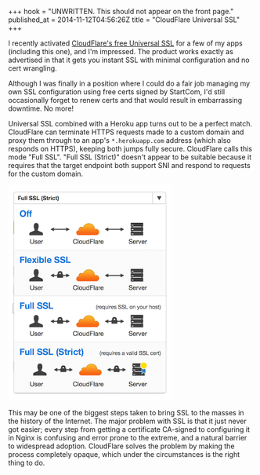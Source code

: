 +++
hook = "UNWRITTEN. This should not appear on the front page."
published_at = 2014-11-12T04:56:26Z
title = "CloudFlare Universal SSL"
+++

I recently activated [CloudFlare's free Universal SSL][cloudflare] for a few of
my apps (including this one), and I'm impressed. The product works exactly as
advertised in that it gets you instant SSL with minimal configuration and no
cert wrangling.

Although I was finally in a position where I could do a fair job managing my
own SSL configuration using free certs signed by StartCom, I'd still
occasionally forget to renew certs and that would result in embarrassing
downtime. No more!

Universal SSL combined with a Heroku app turns out to be a perfect match.
CloudFlare can terminate HTTPS requests made to a custom domain and proxy them
through to an app's `*.herokuapp.com` address (which also responds on HTTPS),
keeping both jumps fully secure. CloudFlare calls this mode "Full SSL". "Full
SSL (Strict)" doesn't appear to be suitable because it requires that the target
endpoint both support SNI and respond to requests for the custom domain.

![CloudFlare SSL options](/assets/images/fragments/cloudflare-ssl/ssl-options.png)

This may be one of the biggest steps taken to bring SSL to the masses in the
history of the Internet. The major problem with SSL is that it just never got
easier; every step from getting a certificate CA-signed to configuring it in
Nginx is confusing and error prone to the extreme, and a natural barrier to
widespread adoption. CloudFlare solves the problem by making the process
completely opaque, which under the circumstances is the right thing to do.

[cloudflare]: http://blog.cloudflare.com/introducing-universal-ssl/
